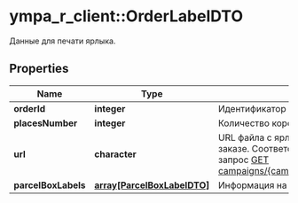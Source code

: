 # ympa_r_client::OrderLabelDTO

Данные для печати ярлыка.

## Properties
Name | Type | Description | Notes
------------ | ------------- | ------------- | -------------
**orderId** | **integer** | Идентификатор заказа. | 
**placesNumber** | **integer** | Количество коробок в заказе. | 
**url** | **character** | URL файла с ярлыками‑наклейками на все коробки в заказе.  Соответствует URL, по которому выполняется запрос [GET campaigns/{campaignId}/orders/{orderId}/delivery/labels](../../reference/orders/generateOrderLabels.md).  | 
**parcelBoxLabels** | [**array[ParcelBoxLabelDTO]**](ParcelBoxLabelDTO.md) | Информация на ярлыке. | 


